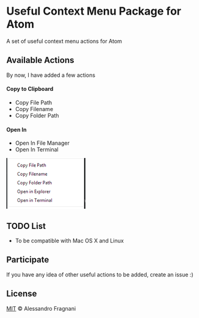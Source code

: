 # Useful Context Menu Package for Atom

A set of useful context menu actions for Atom

## Available Actions

By now, I have added a few actions

#### Copy to Clipboard

- Copy File Path
- Copy Filename
- Copy Folder Path

#### Open In

- Open In File Manager
- Open In Terminal

![Useful Context Menu](https://raw.githubusercontent.com/alefragnani/atom-useful-context-menu/master/screenshot.png)

## TODO List

- To be compatible with Mac OS X and Linux

## Participate

If you have any idea of other useful actions to be added, create an issue :)

## License

[MIT](LICENSE.md) &copy; Alessandro Fragnani
